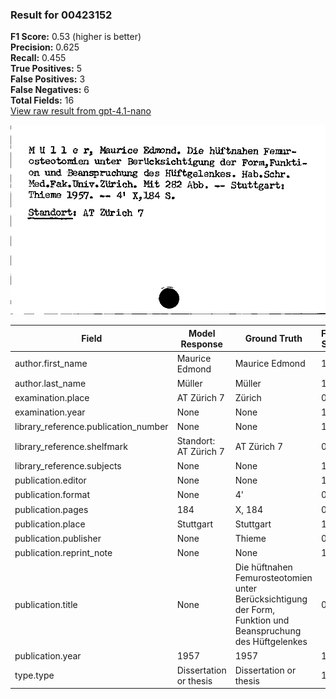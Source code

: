 ### Result for 00423152
**F1 Score:** 0.53 (higher is better)<br>**Precision:** 0.625<br>**Recall:** 0.455<br>**True Positives:** 5<br>**False Positives:** 3<br>**False Negatives:** 6<br>**Total Fields:** 16<br>[View raw result from gpt-4.1-nano](https://github.com/RISE-UNIBAS/humanities_data_benchmark/blob/main/results/2025-09-02/T0162/request_T0162_00423152.json)

<img src="https://github.com/RISE-UNIBAS/humanities_data_benchmark/blob/main/benchmarks/zettelkatalog/images/00423152.jpg?raw=true" alt="00423152" width="600px">

| Field | Model Response | Ground Truth | Fuzzy Score | Match |
|-------|----------------|--------------|-------------|-------|
| author.first_name | Maurice Edmond | Maurice Edmond | 1.000 | ✅ |
| author.last_name | Müller | Müller | 1.000 | ✅ |
| examination.place | AT Zürich 7 | Zürich | 0.706 | ❌ |
| examination.year | None | None | 1.000 | ✅ |
| library_reference.publication_number | None | None | 1.000 | ✅ |
| library_reference.shelfmark | Standort: AT Zürich 7 | AT Zürich 7 | 0.688 | ❌ |
| library_reference.subjects | None | None | 1.000 | ✅ |
| publication.editor | None | None | 1.000 | ✅ |
| publication.format | None | 4' | 0.000 | ❌ |
| publication.pages | 184 | X, 184 | 0.667 | ❌ |
| publication.place | Stuttgart | Stuttgart | 1.000 | ✅ |
| publication.publisher | None | Thieme | 0.000 | ❌ |
| publication.reprint_note | None | None | 1.000 | ✅ |
| publication.title | None | Die hüftnahen Femurosteotomien unter Berücksichtigung der Form, Funktion und Beanspruchung des Hüftgelenkes | 0.000 | ❌ |
| publication.year | 1957 | 1957 | 1.000 | ✅ |
| type.type | Dissertation or thesis | Dissertation or thesis | 1.000 | ✅ |

